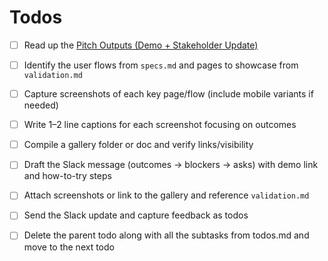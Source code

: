 # Todos

- [ ] Read up the [Pitch Outputs (Demo + Stakeholder Update)](./pitch-outputs.md)
- [ ] Identify the user flows from `specs.md` and pages to showcase from `validation.md`
- [ ] Capture screenshots of each key page/flow (include mobile variants if needed)
- [ ] Write 1–2 line captions for each screenshot focusing on outcomes
- [ ] Compile a gallery folder or doc and verify links/visibility
- [ ] Draft the Slack message (outcomes → blockers → asks) with demo link and how-to-try steps
- [ ] Attach screenshots or link to the gallery and reference `validation.md`
- [ ] Send the Slack update and capture feedback as todos
- [ ] Delete the parent todo along with all the subtasks from todos.md and move to the next todo 


